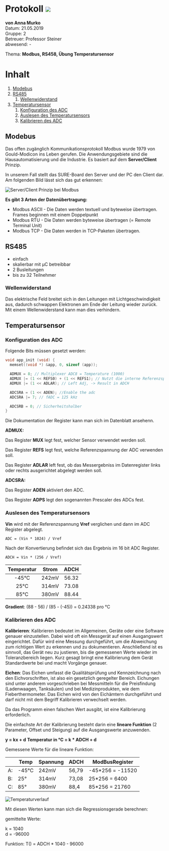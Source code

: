 # Protokoll ![](https://www.koerbler.com/neuigkeiten/wp-content/uploads/2013/03/htl-kaindorf.jpg)  

**von Anna Murko**  
Datum: 21.05.2019  
Gruppe: 2  
Betreuer: Professor Steiner  
abwesend: -  

  

Thema: **Modbus, RS458, Übung Temperatursensor** 

 

# Inhalt
1.  [Modebus]()
1.  [RS485]()
    1.  [Wellenwiderstand]()
1.  [Temperatursensor]()
    1.  [Konfiguration des ADC]()
    1.  [Auslesen des Temperatursensors]()
    1.  [Kalibrieren des ADC]()
  
 
 ## Modebus
 Das offen zugänglich Kommunikationsprotokoll Modbus wurde 1979 von Gould-Modicon ins Leben gerufen. Die Anwendungsgebiete sind die Hausautomatisierung und die Industrie. Es basiert auf dem **Server/Client** Prinzip. 

In unserem Fall stellt das SURE-Board den Server und der PC den Client dar. Am folgenden Bild lässt sich das gut erkennen:

![Server/Client Prinzip bei Modbus](https://github.com/HTLMechatronics/m15-la1-sx/blob/muranm15/ModbusServerClient.png)

**Es gibt 3 Arten der Datenübertragung:**

* Modbus ASCII - Die Daten werden textuell und byteweise übertragen. Frames beginnen mit einem Doppelpunkt
* Modbus RTU - Die Daten werden byteweise übertragen (= Remote Terminal Unit)
* Modbus TCP - Die Daten werden in TCP-Paketen übertragen. 

 
 ## RS485
- einfach  
- skalierbar mit µC betreibbar  
- 2 Busleitungen  
- bis zu 32 Teilnehmer  

### Wellenwiderstand
Das elektrische Feld breitet sich in den Leitungen mit Lichtgeschwindigkeit aus, dadurch schwappen Elektronen am Ende der Leitung wieder zurück. Mit einem Wellenwiderstand kann man dies verhindern.


## Temperatursensor  
  
### Konfiguration des ADC

Folgende Bits müssen gesetzt werden:

```c
void app_init (void) {
  memset((void *) &app, 0, sizeof (app));

  ADMUX = 8; // Multiplexer ADC8 = Temperature (1000)
  ADMUX |= (1 << REFS0) + (1 << REFS1); // Nutzt die interne Referenzspannung VRef = 1.1V
  ADMUX |= (1 << ADLAR); // Left Adj, -> Result in ADCH

  ADCSRA = (1 << ADEN); //Enable the adc
  ADCSRA |= 7; // fADC = 125 kHz

  ADCSRB = 0; // Sicherheitshalber
}
```

Die Dokumentation der Register kann man sich im Datenblatt ansehenn.

**ADMUX:**

Das Register **MUX** legt fest, welcher Sensor verwendet werden soll.

Das Register **REFS** legt fest, welche Referenzspannung der ADC
verwenden soll. 

Das Register **ADLAR** left fest, ob das Messergebniss im Datenregister
links oder rechts ausgerichtet abgelegt werden soll. 

**ADCSRA:**

Das Register **ADEN** aktiviert den ADC.

Das Register **ADPS** legt den sogenannten Prescaler des ADCs fest.


### Auslesen des Temperatursensors

**Vin** wird mit der Referenzspannung **Vref** verglichen und dann im ADC Register abgelegt.
  
`ADC = (Vin * 1024) / Vref`

Nach der Konvertierung befindet sich das Ergebnis im 16 bit ADC Register.

`ADCH = Vin * (256 / Vref)`

|    Temperatur   |    Strom    |    ADCH    |
|:-----------:|:-----------:|:-----------:|
| -45°C | 242mV | 56.32 |
|25°C | 314mV | 73.08 |
|85°C |380mV | 88.44 |

**Gradient**: (88 - 56) / (85 - (-45)) = 0.24338 pro °C


### Kalibrieren des ADC

**Kalibrieren**: Kalibrieren bedeutet im Allgemeinen, Geräte oder eine Software genauer einzustellen. Dabei wird oft ein Messgerät auf einen Ausgangswert eingerichtet. Dafür wird eine Messung durchgeführt, um die Abweichung zum richtigen Wert zu erkennen und zu dokumentieren. Anschließend ist es sinnvoll, das Gerät neu zu justieren, bis die gemessenen Werte wieder im Toleranzbereich liegen. Kurz gesagt bringt eine Kalibrierung dem Gerät Standardwerte bei und macht Vorgänge genauer.  

**Eichen**: Das Eichen umfasst die Qualitätsprüfung und Kennzeichnung nach den Eichvorschriften, ist also ein gesetzlich geregelter Bereich. Eichungen sind unter anderem vorgeschrieben bei Messmitteln für die Preisfindung (Ladenwaagen, Tanksäulen) und bei Medizinprodukten, wie dem Fieberthermometer. Das Eichen wird von den Eichämtern durchgeführt und darf nicht mit dem Begriff Kalibrieren verwechselt werden. 

Da das Programm einen falschen Wert ausgibt, ist eine Kalibrierung erforderlich.

Die einfachste Art der Kalibrierung besteht darin eine **lineare Funktion** (2 Parameter, Offset und Steigung) auf die Ausgangswerte anzuwenden.

**y = kx + d**
**Temperatur in °C = k * ADCH + d**

Gemessene Werte für die lineare Funktion:

|   | Temp | Spannung | ADCH | ModBusRegister   |  
|---|------|----------|------|------------------|
|A: | -45°C|  242mV   | 56,79| -45*256 = -11520 |  
|B: |  25° |  314mV   | 73,08|  25*256 = 6400   |  
|C: |  85° |  380mV   | 88,4 |  85*256 = 21760  |

![Temperaturverlauf](https://github.com/HTLMechatronics/m15-la1-sx/blob/muranm15/Temperaturverlauf.png)

Mit diesen Werten kann man sich die Regressionsgerade berechnen:

gemittelte Werte:

k = 1040  
d = -96000

Funktion: T() = ADCH * 1040 - 96000
  
